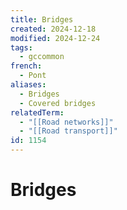```yaml
---
title: Bridges
created: 2024-12-18
modified: 2024-12-24
tags:
  - gccommon
french:
  - Pont
aliases:
  - Bridges
  - Covered bridges
relatedTerm:
  - "[[Road networks]]"
  - "[[Road transport]]"
id: 1154
---
```

# Bridges
